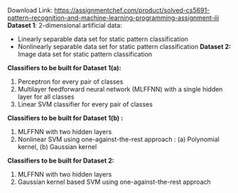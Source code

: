 Download Link: https://assignmentchef.com/product/solved-cs5691-pattern-recognition-and-machine-learning-programming-assignment-iii
<br>
<strong> </strong><strong>Dataset 1</strong>: 2-dimensional artificial data:

<ul>

 <li>Linearly separable data set for static pattern classification</li>

 <li>Nonlinearly separable data set for static pattern classification <strong>Dataset 2:</strong> Image data set for static pattern classification</li>

</ul>

<strong> </strong>

<strong>Classifiers to be built for Dataset 1(a): </strong>

<ol>

 <li>Perceptron for every pair of classes</li>

 <li>Multilayer feedforward neural network (MLFFNN) with a single hidden layer for all classes</li>

 <li>Linear SVM classifier for every pair of classes</li>

</ol>




<strong>Classifiers to be built for Dataset 1(b) : </strong>

<ol>

 <li>MLFFNN with two hidden layers</li>

 <li>Nonlinear SVM using one-against-the-rest approach : (a) Polynomial kernel, (b) Gaussian kernel</li>

</ol>

<strong> </strong>

<strong>Classifiers to be built for Dataset 2: </strong>

<ol>

 <li>MLFFNN with two hidden layers</li>

 <li>Gaussian kernel based SVM using one-against-the-rest approach</li>

</ol>





